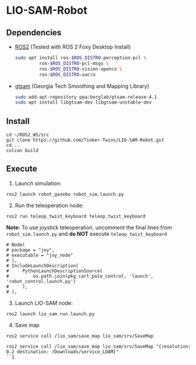 # LIO-SAM-Robot

## Dependencies

- [ROS2](https://docs.ros.org/en/foxy/Installation.html) (Tested with ROS 2 Foxy Desktop Install)
  ```bash
  sudo apt install ros-$ROS_DISTRO-perception-pcl \
		   ros-$ROS_DISTRO-pcl-msgs \
		   ros-$ROS_DISTRO-vision-opencv \
		   ros-$ROS_DISTRO-xacro
  ```
- [gtsam](https://gtsam.org/get_started) (Georgia Tech Smoothing and Mapping Library)
  ```bash
  sudo add-apt-repository ppa:borglab/gtsam-release-4.1
  sudo apt install libgtsam-dev libgtsam-unstable-dev
  ```

## Install

  ```
  cd ~/ROS2_WS/src
  git clone https://github.com/Tinker-Twins/LIO-SAM-Robot.git
  cd ..
  colcon build
  ```

## Execute

1. Launch simulation:
```
ros2 launch robot_gazebo robot_sim.launch.py
```

2. Run the teleoperation node:
```
ros2 run teleop_twist_keyboard teleop_twist_keyboard
```
**Note:** To use joystick teleoperation, uncomment the final lines from `robot_sim.launch.py` and **do NOT** execute `teleop_twist_keyboard`
```
# Node(
# package = "joy",
# executable = "joy_node"
# ),
# IncludeLaunchDescription(
#     PythonLaunchDescriptionSource(
#         os.path.join(pkg_cart_pole_control, 'launch', 'robot_control.launch.py')
#     ),
# ),
```

3. Launch LIO-SAM node:
```
ros2 launch lio_sam run.launch.py
```

4. Save map
```
ros2 service call /lio_sam/save_map lio_sam/srv/SaveMap
```
```
ros2 service call /lio_sam/save_map lio_sam/srv/SaveMap "{resolution: 0.2 destination: /Downloads/service_LOAM}"
``1